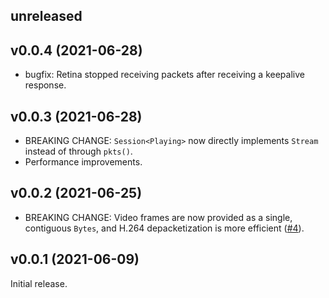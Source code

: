 ## unreleased

## v0.0.4 (2021-06-28)

*   bugfix: Retina stopped receiving packets after receiving a keepalive response.

## v0.0.3 (2021-06-28)

*   BREAKING CHANGE: `Session<Playing>` now directly implements `Stream` instead of
    through `pkts()`.
*   Performance improvements.

## v0.0.2 (2021-06-25)

*   BREAKING CHANGE: Video frames are now provided as a single, contiguous `Bytes`, and
    H.264 depacketization is more efficient ([#4](https://github.com/scottlamb/retina/issues/4)).

## v0.0.1 (2021-06-09)

Initial release.